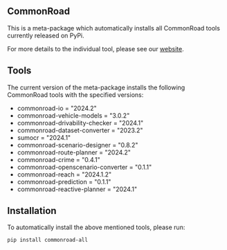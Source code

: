 CommonRoad
------------------------------

This is a meta-package which automatically installs all CommonRoad tools currently released on PyPi.

For more details to the individual tool, please see our [website](https://commonroad.in.tum.de/).


Tools
------------
The current version of the meta-package installs the following CommonRoad tools with the specified versions:

* commonroad-io = "2024.2"
* commonroad-vehicle-models = "3.0.2"
* commonroad-drivability-checker = "2024.1"
* commonroad-dataset-converter = "2023.2"
* sumocr = "2024.1"
* commonroad-scenario-designer = "0.8.2"
* commonroad-route-planner = "2024.2"
* commonroad-crime = "0.4.1"
* commonroad-openscenario-converter = "0.1.1"
* commonroad-reach = "2024.1.2"
* commonroad-prediction = "0.1.1"
* commonroad-reactive-planner = "2024.1"


Installation
------------
To automatically install the above mentioned tools, please run:
```
pip install commonroad-all
```
